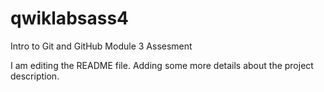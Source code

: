 # qwiklabsass4
Intro to Git and GitHub Module 3 Assesment

I am editing the README file. Adding some more details about the project description.